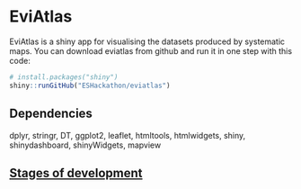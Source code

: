 # EviAtlas

EviAtlas is a shiny app for visualising the datasets produced by systematic maps. You can download eviatlas from github and run it in one step with this code:

``` r
# install.packages("shiny")
shiny::runGitHub("ESHackathon/eviatlas")
```

## Dependencies
dplyr, stringr, DT, ggplot2, leaflet, htmltools, htmlwidgets, shiny, shinydashboard, shinyWidgets, mapview


## [Stages of development](https://docs.google.com/spreadsheets/d/1FnHS7NotV4ZrtnLNm4LkAfz6YdL9gnItgvqaTg85kdM/edit#gid=0)
